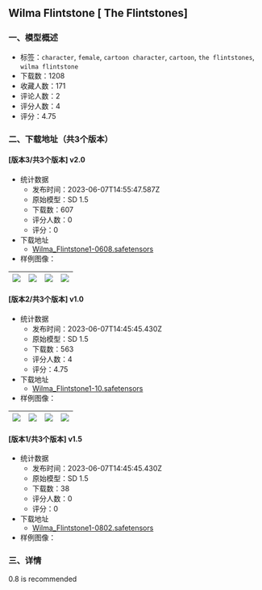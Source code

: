 ## Wilma Flintstone [ The Flintstones]
### 一、模型概述

- 标签：`character`, `female`, `cartoon character`, `cartoon`, `the flintstones`, `wilma flintstone`
- 下载数：1208
- 收藏人数：171
- 评论人数：2
- 评分人数：4
- 评分：4.75

### 二、下载地址（共3个版本）

#### [版本3/共3个版本] v2.0

- 统计数据
  - 发布时间：2023-06-07T14:55:47.587Z
  - 原始模型：SD 1.5
  - 下载数：607
  - 评分人数：0
  - 评分：0
- 下载地址
  - [Wilma_Flintstone1-0608.safetensors](https://civitai.com/api/download/models/90846)
- 样例图像：

| <img src="https://image.civitai.com/xG1nkqKTMzGDvpLrqFT7WA/418338e9-8da7-4f89-8af4-059baac4a393/width=450/1057799.jpeg" /> | <img src="https://image.civitai.com/xG1nkqKTMzGDvpLrqFT7WA/3bdb39d1-b39f-446f-a901-79d8d0462b5a/width=450/1057795.jpeg" /> | <img src="https://image.civitai.com/xG1nkqKTMzGDvpLrqFT7WA/222b3d1f-72e8-4d29-b160-acc726a21159/width=450/1062537.jpeg" /> | <img src="https://image.civitai.com/xG1nkqKTMzGDvpLrqFT7WA/e75ab40c-6a61-44d2-86fd-cd9b4703974c/width=450/1062519.jpeg" /> |
| ---- | ---- | ---- | ---- |

#### [版本2/共3个版本] v1.0

- 统计数据
  - 发布时间：2023-06-07T14:45:45.430Z
  - 原始模型：SD 1.5
  - 下载数：563
  - 评分人数：4
  - 评分：4.75
- 下载地址
  - [Wilma_Flintstone1-10.safetensors](https://civitai.com/api/download/models/81466)
- 样例图像：

| <img src="https://image.civitai.com/xG1nkqKTMzGDvpLrqFT7WA/0df3a7d9-1c15-4f2b-afbc-d5e47cb3bbb3/width=450/915584.jpeg" /> | <img src="https://image.civitai.com/xG1nkqKTMzGDvpLrqFT7WA/464eb2a4-8ab7-419f-af20-6a8a2ccd0457/width=450/915580.jpeg" /> | <img src="https://image.civitai.com/xG1nkqKTMzGDvpLrqFT7WA/88dc278b-d882-4978-a6fd-ec9ba7d04d34/width=450/915425.jpeg" /> | <img src="https://image.civitai.com/xG1nkqKTMzGDvpLrqFT7WA/342750d7-b639-45d7-85f9-80021adcf9a9/width=450/915426.jpeg" /> |
| ---- | ---- | ---- | ---- |

#### [版本1/共3个版本] v1.5

- 统计数据
  - 发布时间：2023-06-07T14:45:45.430Z
  - 原始模型：SD 1.5
  - 下载数：38
  - 评分人数：0
  - 评分：0
- 下载地址
  - [Wilma_Flintstone1-0802.safetensors](https://civitai.com/api/download/models/91091)
- 样例图像：

### 三、详情
<p>0.8 is recommended</p>